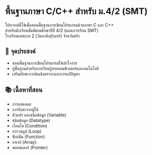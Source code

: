 # พื้นฐานภาษา C/C++ สำหรับ ม.4/2 (SMT)

โปรเจกต์นี้ใช้เพื่อสอนพื้นฐานการเขียนโปรแกรมด้วยภาษา C และ C++  
สำหรับนักเรียนชั้นมัธยมศึกษาปีที่ 4/2 (แผนการเรียน SMT)  
โรงเรียนเทศบาล 2 (วัดกะพังสุรินทร์) จังหวัดตรัง


## 🎯 จุดประสงค์

- สอนพื้นฐานการเขียนโปรแกรมให้เข้าใจง่าย
- ปูพื้นฐานสำหรับการเรียนรู้สายคอมพิวเตอร์และเทคโนโลยี
- เสริมทักษะการคิดเชิงตรรกะและการแก้ปัญหา

## 📚 เนื้อหาที่สอน

- การแสดงผล
- การรับค่าจากผู้ใช้
- ตัวแปร และชนิดข้อมูล (Variable)
- ชนิดข้อมูล (Datatype)
- เงื่อนไข (Condition)
- การวนลูป (Loop)
- ฟังก์ชัน (Function)
- อาเรย์ (Array)
- พอยน์เตอร์ (Pointer)
